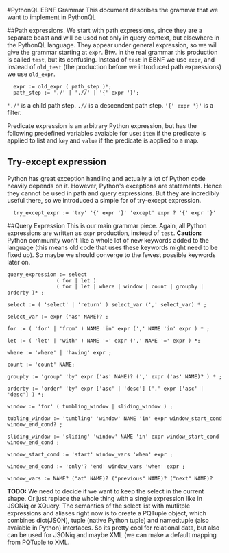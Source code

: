 #PythonQL EBNF Grammar
This document describes the grammar that we want to implement in PythonQL

##Path expressions.
We start with path expressions, since they are a separate beast and will be
used not only in query context, but elsewhere in the PythonQL language.
They appear under general expression, so we will give the grammar starting
at `expr`. Btw. in the real grammar this production is called `test`, but
its confusing. Instead of `test` in EBNF we use `expr`, and instead of 
`old_test` (the production before we introduced path expressions) we use
`old_expr`.

```jflex
  expr := old_expr ( path_step )*;
  path_step := './' | './/' | '{' expr '}';
```
`'./'` is a child path step. `.//` is a descendent path step. `'{' expr '}'` is a filter.

Predicate expression is an arbitrary Python expression, but has the following predefined variables
avaiable for use: `item` if the predicate is applied to list and `key` and `value` if the predicate
is applied to a map.

## Try-except expression
Python has great exception handling and actually a lot of Python code heavily depends on it.
However, Python's exceptions are statements. Hence they cannot be used in path and query 
expressions. But they are incredibly useful there, so we introduced a simple for of try-except
expression.

```jflex
  try_except_expr := 'try' '{' expr '}' 'except' expr ? '{' expr '}'
```  

##Query Expression
This is our main grammar piece. Again, all Python expressions are written as
`expr` production, instead of `test`. **Caution:** Python community won't like
a whole lot of new keywords added to the language (this means old code that
uses these keywords might need to be fixed up). So maybe we should converge
to the fewest possible keywords later on.

```jflex
query_expression := select 
                ( for | let ) 
                ( for | let | where | window | count | groupby | orderby )* ;

select := ( 'select' | 'return' ) select_var (',' select_var) * ;

select_var := expr ("as" NAME)? ;

for := ( 'for' | 'from' ) NAME 'in' expr (',' NAME 'in' expr ) * ;

let := ( 'let' | 'with' ) NAME '=' expr (',' NAME '=' expr ) *;

where := 'where' | 'having' expr ;

count := 'count' NAME;

groupby := 'group' 'by' expr ('as' NAME)? (',' expr ('as' NAME)? ) * ;

orderby := 'order' 'by' expr ['asc' | 'desc'] (',' expr ['asc' | 'desc'] ) *;

window := 'for' ( tumbling_window | sliding_window ) ;

tubling_window := 'tumbling' 'window' NAME 'in' expr window_start_cond window_end_cond? ;

sliding_window := 'sliding' 'window' NAME 'in' expr window_start_cond window_end_cond ;

window_start_cond := 'start' window_vars 'when' expr ;

window_end_cond := 'only'? 'end' window_vars 'when' expr ;

window_vars := NAME? ("at" NAME)? ("previous" NAME)? ("next" NAME)?

```
**TODO:** We need to decide if we want to keep the select in the current shape. Or just replace the whole thing with a single expression like in JSONiq or XQuery. The semantics of the select list with mutlitple expressions and aliases right now is to create a PQTuple object, which combines dict(JSON), tuple (native Python tuple) and namedtuple (also avaiable in Python) interfaces. So its pretty cool for relational data, but also can be used for JSONiq and maybe XML (we can make a default mapping from PQTuple to XML.
